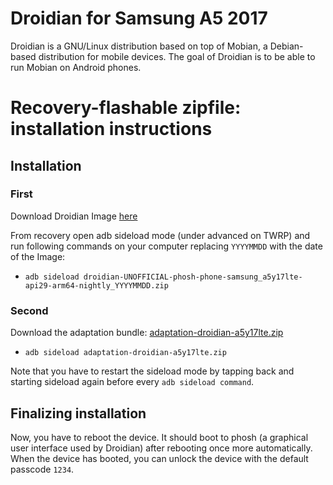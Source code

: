 Droidian for Samsung A5 2017
============================

Droidian is a GNU/Linux distribution based on top of Mobian, a Debian-based distribution for mobile devices. The goal of Droidian is to be able to run Mobian on Android phones.


# Recovery-flashable zipfile: installation instructions

## Installation

### First

Download Droidian Image [here](https://github.com/Exynos7880-Linux/droidian-images-samsung-a5y17lte/releases/)

From recovery open adb sideload mode (under advanced on TWRP) and run following commands on your computer replacing `YYYYMMDD` with the date of the Image:

* `adb sideload droidian-UNOFFICIAL-phosh-phone-samsung_a5y17lte-api29-arm64-nightly_YYYYMMDD.zip`

### Second

Download the adaptation bundle: [adaptation-droidian-a5y17lte.zip](https://github.com/Exynos7880-Linux/adaptation-samsung-a5y17lte/releases/download/adaptation/adaptation-droidian-a5y17lte.zip)

* `adb sideload adaptation-droidian-a5y17lte.zip`

Note that you have to restart the sideload mode by tapping back and starting sideload again before every `adb sideload command`.

## Finalizing installation

Now, you have to reboot the device. It should boot to phosh (a graphical user interface used by Droidian) after rebooting once more automatically. When the device has booted, you can unlock the device with the default passcode `1234`.

